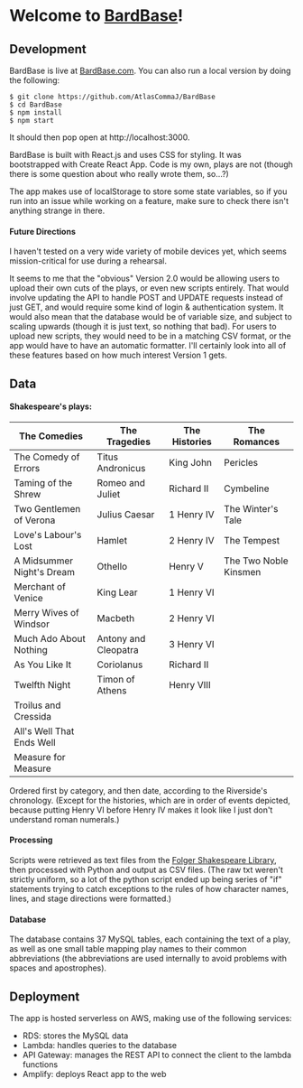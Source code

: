 # Welcome to [BardBase](bardbase.com)!

## Development
BardBase is live at [BardBase.com](bardbase.com). You can also run a local version by doing the following: 
```
$ git clone https://github.com/AtlasCommaJ/BardBase
$ cd BardBase
$ npm install
$ npm start
```
It should then pop open at http://localhost:3000.

BardBase is built with React.js and uses CSS for styling. It was bootstrapped with Create React App.
Code is my own, plays are not (though there is some question about who really wrote them, so...?)

The app makes use of localStorage to store some state variables, so if you run into an issue while working on a feature, make sure to check there isn't anything strange in there. 

#### Future Directions
I haven't tested on a very wide variety of mobile devices yet, which seems mission-critical for use during a rehearsal.  

It seems to me that the "obvious" Version 2.0 would be allowing users to upload their own cuts of the plays, or even new scripts entirely. That would involve updating the API to handle POST and UPDATE requests instead of just GET, and would require some kind of login & authentication system. It would also mean that the database would be of variable size, and subject to scaling upwards (though it is just text, so nothing that bad). For users to upload new scripts, they would need to be in a matching CSV format, or the app would have to have an automatic formatter. 
I'll certainly look into all of these features based on how much interest Version 1 gets.  

## Data
#### Shakespeare's plays:
|The Comedies             |The Tragedies       |The Histories |The Romances         |
|-------------------------|--------------------|--------------|---------------------|
|The Comedy of Errors     |Titus Andronicus    |King John     |Pericles             |
|Taming of the Shrew      |Romeo and Juliet    |Richard II    |Cymbeline            |
|Two Gentlemen of Verona  |Julius Caesar       |1 Henry IV    |The Winter's Tale    |
|Love's Labour's Lost     |Hamlet              |2 Henry IV    |The Tempest          |
|A Midsummer Night's Dream|Othello             |Henry V       |The Two Noble Kinsmen|
|Merchant of Venice       |King Lear           |1 Henry VI    |
|Merry Wives of Windsor   |Macbeth             |2 Henry VI    |
|Much Ado About Nothing   |Antony and Cleopatra|3 Henry VI    |
|As You Like It           |Coriolanus          |Richard II    |
|Twelfth Night            |Timon of Athens     |Henry VIII    |
|Troilus and Cressida     |                    |              |
|All's Well That Ends Well|                    |              |
|Measure for Measure      |                    |              |

Ordered first by category, and then date, according to the Riverside's chronology. (Except for the histories, which are in order of events depicted, because putting 
Henry VI before Henry IV makes it look like I just don't understand roman numerals.)

#### Processing
Scripts were retrieved as text files from the [Folger Shakespeare Library](https://shakespeare.folger.edu/), then processed with Python and output as CSV files. (The raw txt weren't strictly uniform, so a lot of the python script ended up being series of "if" statements trying to catch exceptions to the rules of how character names, lines, and stage directions were formatted.)

#### Database
The database contains 37 MySQL tables, each containing the text of a play, as well as one small table mapping play names to their common abbreviations (the abbreviations are used internally to avoid problems with spaces and apostrophes).

## Deployment
The app is hosted serverless on AWS, making use of the following services:
- RDS: stores the MySQL data
- Lambda: handles queries to the database
- API Gateway: manages the REST API to connect the client to the lambda functions
- Amplify: deploys React app to the web
